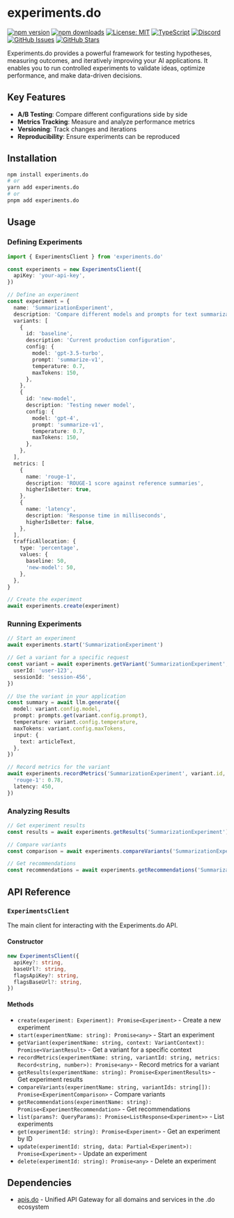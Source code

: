 # experiments.do

[![npm version](https://img.shields.io/npm/v/experiments.do.svg)](https://www.npmjs.com/package/experiments.do)
[![npm downloads](https://img.shields.io/npm/dm/experiments.do.svg)](https://www.npmjs.com/package/experiments.do)
[![License: MIT](https://img.shields.io/badge/License-MIT-blue.svg)](https://opensource.org/licenses/MIT)
[![TypeScript](https://img.shields.io/badge/TypeScript-4.9.5-blue.svg)](https://www.typescriptlang.org/)
[![Discord](https://img.shields.io/badge/Discord-Join%20Chat-7289da?logo=discord&logoColor=white)](https://discord.gg/tafnNeUQdm)
[![GitHub Issues](https://img.shields.io/github/issues/drivly/ai.svg)](https://github.com/drivly/ai/issues)
[![GitHub Stars](https://img.shields.io/github/stars/drivly/ai.svg)](https://github.com/drivly/ai)

Experiments.do provides a powerful framework for testing hypotheses, measuring outcomes, and iteratively improving your AI applications. It enables you to run controlled experiments to validate ideas, optimize performance, and make data-driven decisions.

## Key Features

- **A/B Testing**: Compare different configurations side by side
- **Metrics Tracking**: Measure and analyze performance metrics
- **Versioning**: Track changes and iterations
- **Reproducibility**: Ensure experiments can be reproduced

## Installation

```bash
npm install experiments.do
# or
yarn add experiments.do
# or
pnpm add experiments.do
```

## Usage

### Defining Experiments

```typescript
import { ExperimentsClient } from 'experiments.do'

const experiments = new ExperimentsClient({
  apiKey: 'your-api-key',
})

// Define an experiment
const experiment = {
  name: 'SummarizationExperiment',
  description: 'Compare different models and prompts for text summarization',
  variants: [
    {
      id: 'baseline',
      description: 'Current production configuration',
      config: {
        model: 'gpt-3.5-turbo',
        prompt: 'summarize-v1',
        temperature: 0.7,
        maxTokens: 150,
      },
    },
    {
      id: 'new-model',
      description: 'Testing newer model',
      config: {
        model: 'gpt-4',
        prompt: 'summarize-v1',
        temperature: 0.7,
        maxTokens: 150,
      },
    },
  ],
  metrics: [
    {
      name: 'rouge-1',
      description: 'ROUGE-1 score against reference summaries',
      higherIsBetter: true,
    },
    {
      name: 'latency',
      description: 'Response time in milliseconds',
      higherIsBetter: false,
    },
  ],
  trafficAllocation: {
    type: 'percentage',
    values: {
      baseline: 50,
      'new-model': 50,
    },
  },
}

// Create the experiment
await experiments.create(experiment)
```

### Running Experiments

```typescript
// Start an experiment
await experiments.start('SummarizationExperiment')

// Get a variant for a specific request
const variant = await experiments.getVariant('SummarizationExperiment', {
  userId: 'user-123',
  sessionId: 'session-456',
})

// Use the variant in your application
const summary = await llm.generate({
  model: variant.config.model,
  prompt: prompts.get(variant.config.prompt),
  temperature: variant.config.temperature,
  maxTokens: variant.config.maxTokens,
  input: {
    text: articleText,
  },
})

// Record metrics for the variant
await experiments.recordMetrics('SummarizationExperiment', variant.id, {
  'rouge-1': 0.78,
  latency: 450,
})
```

### Analyzing Results

```typescript
// Get experiment results
const results = await experiments.getResults('SummarizationExperiment')

// Compare variants
const comparison = await experiments.compareVariants('SummarizationExperiment', ['baseline', 'new-model'])

// Get recommendations
const recommendations = await experiments.getRecommendations('SummarizationExperiment')
```

## API Reference

### `ExperimentsClient`

The main client for interacting with the Experiments.do API.

#### Constructor

```typescript
new ExperimentsClient({
  apiKey?: string,
  baseUrl?: string,
  flagsApiKey?: string,
  flagsBaseUrl?: string,
})
```

#### Methods

- `create(experiment: Experiment): Promise<Experiment>` - Create a new experiment
- `start(experimentName: string): Promise<any>` - Start an experiment
- `getVariant(experimentName: string, context: VariantContext): Promise<VariantResult>` - Get a variant for a specific context
- `recordMetrics(experimentName: string, variantId: string, metrics: Record<string, number>): Promise<any>` - Record metrics for a variant
- `getResults(experimentName: string): Promise<ExperimentResults>` - Get experiment results
- `compareVariants(experimentName: string, variantIds: string[]): Promise<ExperimentComparison>` - Compare variants
- `getRecommendations(experimentName: string): Promise<ExperimentRecommendation>` - Get recommendations
- `list(params?: QueryParams): Promise<ListResponse<Experiment>>` - List experiments
- `get(experimentId: string): Promise<Experiment>` - Get an experiment by ID
- `update(experimentId: string, data: Partial<Experiment>): Promise<Experiment>` - Update an experiment
- `delete(experimentId: string): Promise<any>` - Delete an experiment

## Dependencies

- [apis.do](https://www.npmjs.com/package/apis.do) - Unified API Gateway for all domains and services in the .do ecosystem
